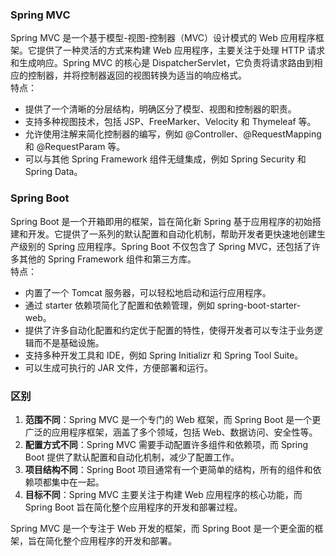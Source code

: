 ### Spring MVC
Spring MVC 是一个基于模型-视图-控制器（MVC）设计模式的 Web 应用程序框架。它提供了一种灵活的方式来构建 Web 应用程序，主要关注于处理 HTTP 请求和生成响应。Spring MVC 的核心是 DispatcherServlet，它负责将请求路由到相应的控制器，并将控制器返回的视图转换为适当的响应格式。<br />特点：

- 提供了一个清晰的分层结构，明确区分了模型、视图和控制器的职责。
- 支持多种视图技术，包括 JSP、FreeMarker、Velocity 和 Thymeleaf 等。
- 允许使用注解来简化控制器的编写，例如 @Controller、@RequestMapping 和 @RequestParam 等。
- 可以与其他 Spring Framework 组件无缝集成，例如 Spring Security 和 Spring Data。
### Spring Boot
Spring Boot 是一个开箱即用的框架，旨在简化新 Spring 基于应用程序的初始搭建和开发。它提供了一系列的默认配置和自动化机制，帮助开发者更快速地创建生产级别的 Spring 应用程序。Spring Boot 不仅包含了 Spring MVC，还包括了许多其他的 Spring Framework 组件和第三方库。<br />特点：

- 内置了一个 Tomcat 服务器，可以轻松地启动和运行应用程序。
- 通过 starter 依赖项简化了配置和依赖管理，例如 spring-boot-starter-web。
- 提供了许多自动化配置和约定优于配置的特性，使得开发者可以专注于业务逻辑而不是基础设施。
- 支持多种开发工具和 IDE，例如 Spring Initializr 和 Spring Tool Suite。
- 可以生成可执行的 JAR 文件，方便部署和运行。
### 区别

1. **范围不同**：Spring MVC 是一个专门的 Web 框架，而 Spring Boot 是一个更广泛的应用程序框架，涵盖了多个领域，包括 Web、数据访问、安全性等。
2. **配置方式不同**：Spring MVC 需要手动配置许多组件和依赖项，而 Spring Boot 提供了默认配置和自动化机制，减少了配置工作。
3. **项目结构不同**：Spring Boot 项目通常有一个更简单的结构，所有的组件和依赖项都集中在一起。
4. **目标不同**：Spring MVC 主要关注于构建 Web 应用程序的核心功能，而 Spring Boot 旨在简化整个应用程序的开发和部署过程。

Spring MVC 是一个专注于 Web 开发的框架，而 Spring Boot 是一个更全面的框架，旨在简化整个应用程序的开发和部署。
